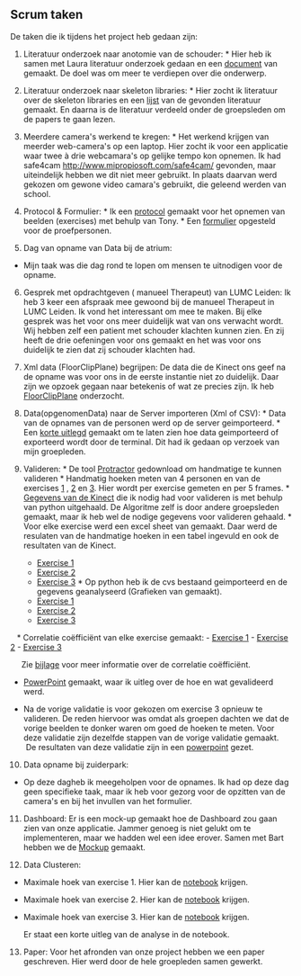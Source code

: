 ## Scrum taken
De taken die ik tijdens het project heb gedaan zijn:

  1. Literatuur onderzoek naar anotomie van de schouder:
    * Hier heb ik samen met Laura literatuur onderzoek gedaan en een [document](anatomieSchouder.pdf) van gemaakt.
      De doel was om meer te verdiepen over die onderwerp.
    
  2.  Literatuur onderzoek naar skeleton libraries:
    * Hier zocht ik literatuur over de skeleton libraries en een [lijst](LiteratuurLijst.xlsx) van de gevonden literatuur gemaakt. En daarna is de literatuur verdeeld onder de groepsleden om de papers te gaan lezen.
    
  3.  Meerdere camera's werkend te kregen: 
    * Het werkend krijgen van meerder web-camera's op een laptop. Hier zocht ik voor een applicatie waar twee à drie webcamara's op gelijke tempo kon opnemen. Ik had safe4cam http://www.mipropiosoft.com/safe4cam/ gevonden, maar uiteindelijk hebben we dit niet meer gebruikt. In plaats daarvan werd gekozen om gewone video camara's gebruikt, die geleend werden van school.
    
  4. Protocol & Formulier:
    * Ik een [protocol](ProtocolOpname.pdf) gemaakt voor het opnemen van beelden (exercises) met behulp van Tony.
    * Een [formulier](SteekproefFormulier.pdf) opgesteld voor de proefpersonen.
  
  5. Dag van opname van Data bij de atrium:
   * Mijn taak was die dag rond te lopen om mensen te uitnodigen voor de opname.
   
  6.  Gesprek met opdrachtgeven ( manueel Therapeut) van LUMC Leiden:
    Ik heb 3 keer een afspraak mee gewoond bij de manueel Therapeut in LUMC Leiden. Ik vond het interessant om mee te maken. Bij elke gesprek was het voor ons meer duidelijk wat van ons verwacht wordt.  Wij hebben zelf een patient met schouder klachten kunnen zien. En zij heeft de drie oefeningen voor ons gemaakt en het was voor ons duidelijk te zien dat zij schouder klachten had.
   
  7. Xml data (FloorClipPlane) begrijpen:
  De data die de Kinect ons geef na de opname was voor ons in de eerste instantie niet zo duidelijk. Daar zijn we opzoek gegaan naar betekenis of wat ze precies zijn.  Ik heb [FloorClipPlane](FloorClipPlane.pdf) onderzocht.
  8. Data(opgenomenData) naar de Server importeren (Xml of CSV):
    * Data van de opnames van de personen werd op de server geimporteerd.
    * Een [korte uitlegd](Terminal.pdf) gemaakt om te laten zien hoe data geimporteerd of exporteerd wordt door de terminal. Dit had ik gedaan op verzoek van mijn groepleden.
  
  9. Valideren:
    * De tool [Protractor](http://download.cnet.com/Protractor/3000-2053_4-10973644.html) gedownload om handmatige te kunnen valideren
    * Handmatig hoeken meten van 4 personen en van de exercises [1](P1E1-695.png) , [2](P4E2-095pj.png) en [3](P1E3-300pj.png). 
      Hier wordt per exercise gemeten en per 5 frames.
    * [Gegevens van de Kinect](DataKinect.ipynb) die ik nodig had voor valideren is met behulp van python uitgehaald.
      De Algoritme zelf is door andere groepsleden gemaakt, maar ik heb wel de nodige gegevens voor valideren gehaald.
    * Voor elke exercise werd een excel sheet van gemaakt. Daar werd de resulaten van de handmatige hoeken in een tabel ingevuld en ook de resultaten van de Kinect.
      - [Exercise 1](EX1DataVal.xlsx)
      - [Exercise 2](EX2DataValMeting.xlsx)
      - [Exercise 3](EX3DataValMeting.xlsx)
    * Op python heb ik de cvs bestaand geimporteerd en de gegevens geanalyseerd (Grafieken van gemaakt).
      - [Exercise 1](Ex1-Valideren.ipynb)
      - [Exercise 2](Ex2-Valideren.ipynb)
      - [Exercise 3](Ex3-Valideren.ipynb)
    
    * Correlatie coëfficiënt van elke exercise gemaakt:
      - [Exercise 1](CorelatieC_Ex1.png)
      - [Exercise 2](CorelatieC_Ex2.png)
      - [Exercise 3](CorelatieC_Ex3.png)
      
      Zie [bijlage](Correlatie.pdf) voor meer informatie over de correlatie coëfficiënt.
  * [PowerPoint](Valideren.pptx) gemaakt, waar ik uitleg over de hoe en wat gevalideerd werd.
    
  * Na de vorige validatie is voor gekozen om exercise 3 opnieuw te valideren.
    De reden hiervoor was omdat als groepen dachten we dat de vorige beelden te donker waren om goed de hoeken te meten.
    Voor deze validatie zijn dezelfde stappen van de vorige validatie gemaakt.
    De resultaten van deze validatie zijn in een [powerpoint](ZuiderParkValiderenOefening3-3.pdf) gezet.
    
10. Data opname bij zuiderpark:
  * Op deze  dagheb ik meegeholpen voor de opnames. Ik had op deze dag geen specifieke taak, maar ik heb voor gezorg voor de opzitten van de camera's en bij het invullen van het formulier.
  
 11. Dashboard:
 Er is een mock-up gemaakt hoe de Dashboard zou gaan zien van onze applicatie.
 Jammer genoeg is niet gelukt om te implementeren, maar we hadden wel een idee erover.
 Samen met Bart hebben we de [Mockup](DashBoard.pdf) gemaakt.
  
 12. Data Clusteren:
  - Maximale hoek van exercise 1.
    Hier kan de [notebook](max_hoek_ex1.ipynb) krijgen.
  - Maximale hoek van exercise 2.
    Hier kan de [notebook](max_hoek_ex2.ipynb) krijgen.
  - Maximale hoek van exercise 3.
    Hier kan de [notebook](max_hoek_ex3.ipynb) krijgen.
    
    Er staat een korte uitleg van de analyse in de notebook.
    
  13. Paper:
    Voor het afronden van onze project hebben we een paper geschreven.
    Hier werd door de hele groepleden samen gewerkt.
   
   

    

  
    
    
      

    
 

